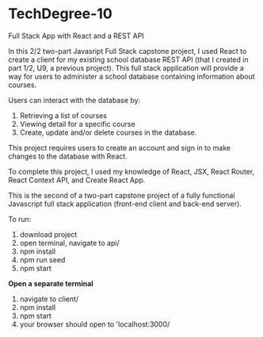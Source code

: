 # TechDegree-10
Full Stack App with React and a REST API 

In this 2/2 two-part Javasript Full Stack capstone project, I used React to create a client for my existing school database REST API (that I created in part 1/2, U9, a previous project). This full stack application will provide a way for users to administer a school database containing information about courses. 

Users can interact with the database by: 
1. Retrieving a list of courses
2. Viewing detail for a specific course 
3. Create, update and/or delete courses in the database.

This project requires users to create an account and sign in to make changes to the database with React. 

To complete this project, I used my knowledge of React, JSX, React Router, React Context API, and Create React App.

This is the second of a two-part capstone project of a fully functional Javascript full stack application (front-end client and back-end server). 

To run: 
1. download project
2. open terminal, navigate to api/
3. npm install
5. npm run seed
6. npm start

**Open a separate terminal** 
1. navigate to client/
2. npm install
3. npm start
4. your browser should open to 'localhost:3000/

